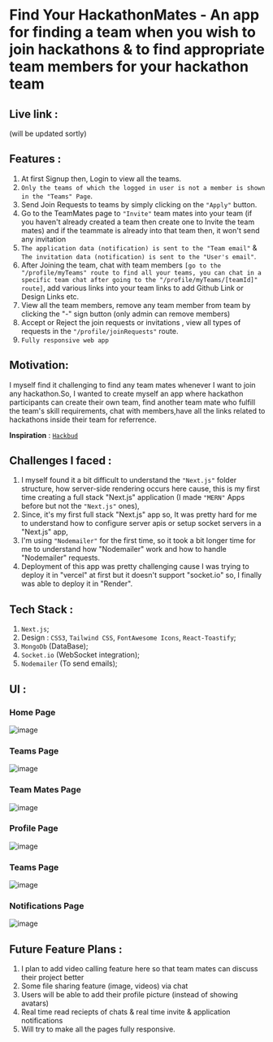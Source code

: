 # Find Your HackathonMates - An app for finding a team when you wish to join hackathons & to find appropriate team members for your hackathon team

## Live link :

(will be updated sortly)

## Features :

1. At first Signup then, Login to view all the teams.
2. `Only the teams of which the logged in user is not a member is shown in the "Teams" Page`.
3. Send Join Requests to teams by simply clicking on the `"Apply"` button.
4. Go to the TeamMates page to `"Invite"` team mates into your team (if you haven't already created a team then create one to Invite the team mates) and if the teammate is already into that team then, it won't send any invitation
5. `The application data (notification) is sent to the "Team email"` & `The invitation data (notification) is sent to the "User's email"`.
6. After Joining the team, chat with team members `[go to the "/profile/myTeams" route to find all your teams, you can chat in a specific team chat after going to the "/profile/myTeams/[teamId]" route]`, add various links into your team links to add Github Link or Design Links etc.
7. View all the team members, remove any team member from team by clicking the "-" sign button (only admin can remove members)
8. Accept or Reject the join requests or invitations , view all types of requests in the `"/profile/joinRequests"` route.
9. `Fully responsive web app`

## Motivation:

I myself find it challenging to find any team mates whenever I want to join any hackathon.So, I wanted to create myself an app where hackathon participants can create their own team, find another team mate who fulfill the team's skill requirements, chat with members,have all the links related to hackathons inside their team for referrence.

**Inspiration** : <a href="https://hack-bud.vercel.app/" target="_blank" > `Hackbud` </a>

## Challenges I faced :

1. I myself found it a bit difficult to understand the `"Next.js"` folder structure, how server-side rendering occurs here cause, this is my first time creating a full stack "Next.js" application (I made `"MERN"` Apps before but not the `"Next.js"` ones),
2. Since, it's my first full stack "Next.js" app so, It was pretty hard for me to understand how to configure server apis or setup socket servers in a "Next.js" app,
3. I'm using `"Nodemailer"` for the first time, so it took a bit longer time for me to understand how "Nodemailer" work and how to handle "Nodemailer" requests.
4. Deployment of this app was pretty challenging cause I was trying to deploy it in "vercel" at first but it doesn't support "socket.io" so, I finally was able to deploy it in "Render".

## Tech Stack :

1. `Next.js`;
2. Design : `CSS3`, `Tailwind CSS`, `FontAwesome Icons`, `React-Toastify`;
3. `MongoDb` (DataBase);
4. `Socket.io` (WebSocket integration);
5. `Nodemailer` (To send emails);

## UI :

### Home Page

![image](https://github.com/user-attachments/assets/fc4e5ad2-c161-44ce-8223-3ace828edf9e)

### Teams Page

![image](https://github.com/user-attachments/assets/60f71dcb-e913-49a0-bd6d-51aee56591c2)

### Team Mates Page

![image](https://github.com/user-attachments/assets/39eace22-37c8-457b-8e57-d45f48aa0a6e)

### Profile Page

![image](https://github.com/user-attachments/assets/92b56017-aa65-4694-bc2e-d9061b922400)

### Teams Page

![image](https://github.com/user-attachments/assets/401ffc07-7a51-4ca5-83ca-f518ebd29dbf)

### Notifications Page

![image](https://github.com/user-attachments/assets/0ce361ce-c0bd-4735-8790-112c041a5f95)

## Future Feature Plans :

1. I plan to add video calling feature here so that team mates can discuss their project better
2. Some file sharing feature (image, videos) via chat
3. Users will be able to add their profile picture (instead of showing avatars)
4. Real time read reciepts of chats & real time invite & application notifications
5. Will try to make all the pages fully responsive.
